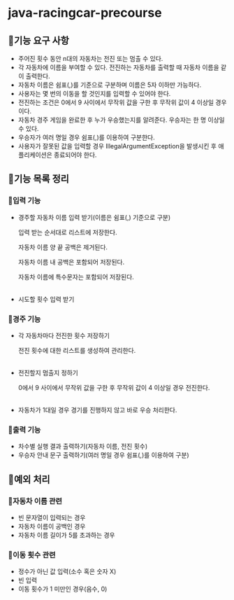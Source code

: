 # java-racingcar-precourse

## 🚗기능 요구 사항
<ul>
<li>주어진 횟수 동안 n대의 자동차는 전진 또는 멈출 수 있다.</li>
<li>각 자동차에 이름을 부여할 수 있다. 전진하는 자동차를 출력할 때 자동차 이름을 같이 출력한다.</li>
<li>자동차 이름은 쉼표(,)를 기준으로 구분하며 이름은 5자 이하만 가능하다.</li>
<li>사용자는 몇 번의 이동을 할 것인지를 입력할 수 있어야 한다.</li>
<li>전진하는 조건은 0에서 9 사이에서 무작위 값을 구한 후 무작위 값이 4 이상일 경우이다.</li>
<li>자동차 경주 게임을 완료한 후 누가 우승했는지를 알려준다. 우승자는 한 명 이상일 수 있다.</li>
<li>우승자가 여러 명일 경우 쉼표(,)를 이용하여 구분한다.</li>
<li>사용자가 잘못된 값을 입력할 경우 IllegalArgumentException을 발생시킨 후 애플리케이션은 종료되어야 한다.</li>
</ul>

## 🚗기능 목록 정리

### 🚥입력 기능
<ul>
<li>경주할 자동차 이름 입력 받기(이름은 쉼표(,) 기준으로 구분)
<p>입력 받는 순서대로 리스트에 저장한다.</p>
<p>자동차 이름 양 끝 공백은 제거된다.</p>
<p>자동차 이름 내 공백은 포함되어 저장된다.</p>
<p>자동차 이름에 특수문자는 포함되어 저장된다.</p><br>
</li>
<li>시도할 횟수 입력 받기</li>
</ul>

### 🚥경주 기능
<ul>
<li>각 자동차마다 전진한 횟수 저장하기
<p>전진 횟수에 대한 리스트를 생성하여 관리한다.</p><br>
</li>
<li>전진할지 멈출지 정하기
<p>0에서 9 사이에서 무작위 값을 구한 후 무작위 값이 4 이상일 경우 전진한다.</p><br>
</li>
<li>자동차가 1대일 경우 경기를 진행하지 않고 바로 우승 처리한다.</li>
</ul>

### 🚥출력 기능
<ul>
<li>차수별 실행 결과 출력하기(자동차 이름, 전진 횟수)</li>
<li>우승자 안내 문구 출력하기(여러 명일 경우 쉼표(,)를 이용하여 구분)</li>
</ul>

## 🚗예외 처리

### 🚥자동차 이름 관련
<ul>
<li>빈 문자열이 입력되는 경우</li>
<li>자동차 이름이 공백인 경우</li>
<li>자동차 이름 길이가 5를 초과하는 경우</li>
</ul>

### 🚥이동 횟수 관련
<ul>
<li>정수가 아닌 값 입력(소수 혹은 숫자 X)</li>
<li>빈 입력</li>
<li>이동 횟수가 1 미만인 경우(음수, 0)</li>
</ul>